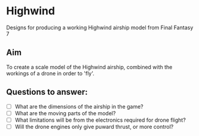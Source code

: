 # Highwind
Designs for producing a working Highwind airship model from Final Fantasy 7

## Aim
To create a scale model of the Highwind airship, combined with the workings of a drone in order to 'fly'.

## Questions to answer:

- [ ]  What are the dimensions of the airship in the game?
- [ ]  What are the moving parts of the model?
- [ ]  What limitations will be from the electronics required for drone flight?
- [ ]  Will the drone engines only give puward thrust, or more control?

